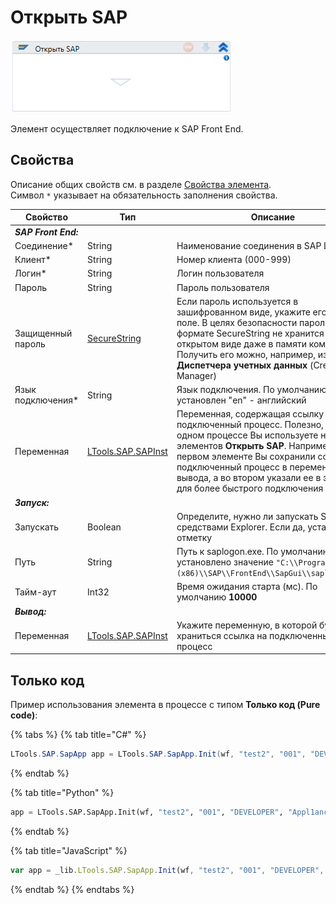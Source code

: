 # Открыть SAP

![](../../../resources/activities/basic/sap/image-361.png)

Элемент осуществляет подключение к SAP Front End.

## Свойства
Описание общих свойств см. в разделе [Свойства элемента](https://docs.primo-rpa.ru/primo-rpa/primo-studio/process/elements#svoistva-elementa).\
Символ `*` указывает на обязательность заполнения свойства.

| Свойство           | Тип                | Описание                                                 |
| ------------------ | ------------------ | -------------------------------------------------------- |
| ***SAP Front End:*** | | | 
| Соединение\*       | String             | Наименование соединения в SAP Logon                      |
| Клиент\*           | String             | Номер клиента (000-999)                                  |
| Логин\*            | String             | Логин пользователя                                       |
| Пароль             | String             | Пароль пользователя                                      |
| Защищенный пароль |[SecureString](https://learn.microsoft.com/ru-ru/dotnet/api/system.security.securestring?view=netcore-2.0) | Если пароль используется в зашифрованном виде, укажите его в этом поле. В целях безопасности пароль в формате SecureString не хранится в открытом виде даже в памяти компьютера. Получить его можно, например, из **Диспетчера учетных данных** (Credential Manager) |
| Язык подключения\* | String             | Язык подключения. По умолчанию установлен "en" - английский |
| Переменная         | [LTools.SAP.SAPInst](https://docs.primo-rpa.ru/primo-rpa/g_elements/el_basic/els_sap/datatypes/sapinst) | Переменная, содержащая ссылку на подключенный процесс. Полезно, если в одном процессе Вы используете несколько элементов **Открыть SAP**. Например, в первом элементе Вы сохранили ссылку на подключенный процесс в переменной вывода, а во втором указали ее в этом поле для более быстрого подключения |
| ***Запуск:*** |  |  |
| Запускать          | Boolean            | Определите, нужно ли запускать SAP средствами Explorer. Если да, установите отметку |
| Путь               | String             | Путь к saplogon.exe. По умолчанию установлено значение `"C:\\Program Files (x86)\\SAP\\FrontEnd\\SapGui\\saplogon.exe"` |
| Тайм-аут           | Int32              | Время ожидания старта (мс). По умолчанию **10000**       |
| ***Вывод:***  |  |  |
| Переменная         | [LTools.SAP.SAPInst](https://docs.primo-rpa.ru/primo-rpa/g_elements/el_basic/els_sap/datatypes/sapinst) | Укажите переменную, в которой будет храниться ссылка на подключенный процесс |

## Только код
Пример использования элемента в процессе с типом **Только код (Pure code)**:

{% tabs %}
{% tab title="C#" %}
```csharp
LTools.SAP.SapApp app = LTools.SAP.SapApp.Init(wf, "test2", "001", "DEVELOPER", "Appl1ance", "en");
```
{% endtab %}

{% tab title="Python" %}
```python
app = LTools.SAP.SapApp.Init(wf, "test2", "001", "DEVELOPER", "Appl1ance", "en")
```
{% endtab %}

{% tab title="JavaScript" %}
```javascript
var app = _lib.LTools.SAP.SapApp.Init(wf, "test2", "001", "DEVELOPER", "Appl1ance", "en");
```
{% endtab %}
{% endtabs %}
